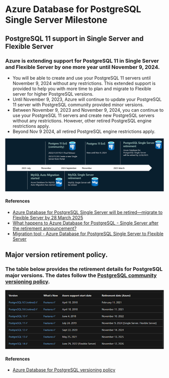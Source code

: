 # Azure Database for PostgreSQL Single Server Milestone

## PostgreSQL 11 support in Single Server and Flexible Server

### Azure is extending support for PostgreSQL 11 in Single Server and Flexible Server by one more year until November 9, 2024.

- You will be able to create and use your PostgreSQL 11 servers until November 9, 2024 without any restrictions. This extended support is provided to help you with more time to plan and migrate to Flexible server for higher PostgreSQL versions.
- Until November 9, 2023, Azure will continue to update your PostgreSQL 11 server with PostgreSQL community provided minor versions.
- Between November 9, 2023 and November 9, 2024, you can continue to use your PostgreSQL 11 servers and create new PostgreSQL servers without any restrictions. However, other retired PostgreSQL engine restrictions apply.
- Beyond Nov 9 2024, all retired PostgreSQL engine restrictions apply.

![Single Server Milestone](./img/02_01_Single_Server_Milestone.png)

#### References
- [Azure Database for PostgreSQL Single Server will be retired—migrate to Flexible Server by 28 March 2025](https://azure.microsoft.com/en-us/updates/azure-database-for-postgresql-single-server-will-be-retired-migrate-to-flexible-server-by-28-march-2025/)
- [What happens to Azure Database for PostgreSQL - Single Server after the retirement announcement?](https://learn.microsoft.com/en-us/azure/postgresql/single-server/whats-happening-to-postgresql-single-server)
- [Migration tool - Azure Database for PostgreSQL Single Server to Flexible Server](https://learn.microsoft.com/en-us/azure/postgresql/migrate/concepts-single-to-flexible)

## Major version retirement policy.

### The table below provides the retirement details for PostgreSQL major versions. The dates follow the [PostgreSQL community versioning policy](https://www.postgresql.org/support/versioning/).

![Single Server Milestone](./img/02_02_Versioning_Policy.png)

#### References
- [Azure Database for PostgreSQL versioning policy](https://learn.microsoft.com/en-us/azure/postgresql/single-server/concepts-version-policy)
